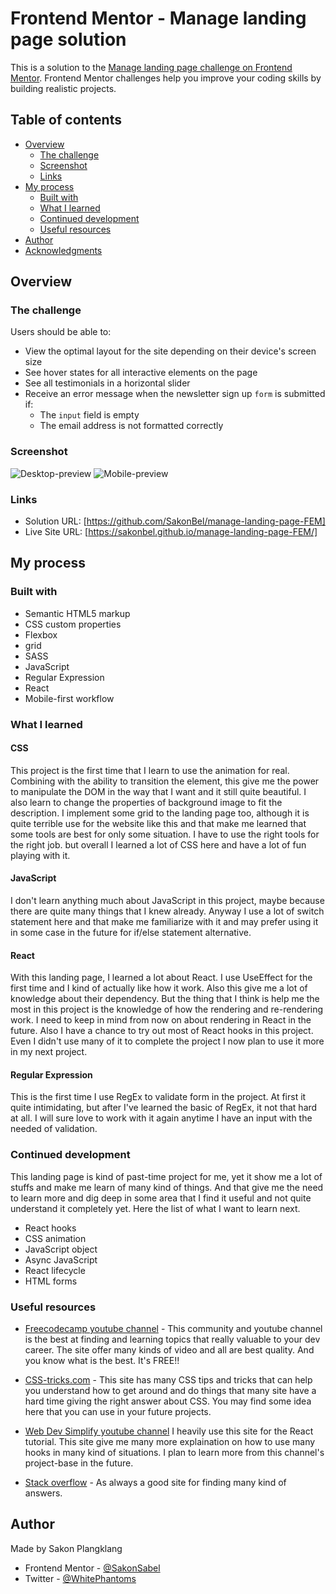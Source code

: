 # Frontend Mentor - Manage landing page solution

This is a solution to the [Manage landing page challenge on Frontend Mentor](https://www.frontendmentor.io/challenges/manage-landing-page-SLXqC6P5). Frontend Mentor challenges help you improve your coding skills by building realistic projects.

## Table of contents

- [Overview](#overview)
  - [The challenge](#the-challenge)
  - [Screenshot](#screenshot)
  - [Links](#links)
- [My process](#my-process)
  - [Built with](#built-with)
  - [What I learned](#what-i-learned)
  - [Continued development](#continued-development)
  - [Useful resources](#useful-resources)
- [Author](#author)
- [Acknowledgments](#acknowledgments)

## Overview

### The challenge

Users should be able to:

- View the optimal layout for the site depending on their device's screen size
- See hover states for all interactive elements on the page
- See all testimonials in a horizontal slider
- Receive an error message when the newsletter sign up `form` is submitted if:
  - The `input` field is empty
  - The email address is not formatted correctly

### Screenshot

![Desktop-preview](https://user-images.githubusercontent.com/63510603/128380043-e0086979-02f1-4475-820a-cadc11ba3cfa.png)
![Mobile-preview](https://user-images.githubusercontent.com/63510603/128380056-27e68015-045a-479c-a0d9-50269511b944.png)

### Links

- Solution URL: [https://github.com/SakonBel/manage-landing-page-FEM]
- Live Site URL: [https://sakonbel.github.io/manage-landing-page-FEM/]

## My process

### Built with

- Semantic HTML5 markup
- CSS custom properties
- Flexbox
- grid
- SASS
- JavaScript
- Regular Expression
- React
- Mobile-first workflow

### What I learned

#### CSS

This project is the first time that I learn to use the animation for real. Combining with the ability to transition the element, this give me the power to manipulate the DOM in the way that I want and it still quite beautiful. I also learn to change the properties of background image to fit the description. I implement some grid to the landing page too, although it is quite terrible use for the website like this and that make me learned that some tools are best for only some situation. I have to use the right tools for the right job. but overall I learned a lot of CSS here and have a lot of fun playing with it.

#### JavaScript

I don't learn anything much about JavaScript in this project, maybe because there are quite many things that I knew already. Anyway I use a lot of switch statement here and that make me familiarize with it and may prefer using it in some case in the future for if/else statement alternative.

#### React

With this landing page, I learned a lot about React. I use UseEffect for the first time and I kind of actually like how it work. Also this give me a lot of knowledge about their dependency. But the thing that I think is help me the most in this project is the knowledge of how the rendering and re-rendering work. I need to keep in mind from now on about rendering in React in the future. Also I have a chance to try out most of React hooks in this project. Even I didn't use many of it to complete the project I now plan to use it more in my next project.

#### Regular Expression

This is the first time I use RegEx to validate form in the project. At first it quite intimidating, but after I've learned the basic of RegEx, it not that hard at all. I will sure love to work with it again anytime I have an input with the needed of validation.

### Continued development

This landing page is kind of past-time project for me, yet it show me a lot of stuffs and make me learn of many kind of things. And that give me the need to learn more and dig deep in some area that I find it useful and not quite understand it completely yet. Here the list of what I want to learn next.

- React hooks
- CSS animation
- JavaScript object
- Async JavaScript
- React lifecycle
- HTML forms

### Useful resources

- [Freecodecamp youtube channel](https://www.youtube.com/channel/UC8butISFwT-Wl7EV0hUK0BQ) - This community and youtube channel is the best at finding and learning topics that really valuable to your dev career. The site offer many kinds of video and all are best quality. And you know what is the best. It's FREE!!

- [CSS-tricks.com](https://css-tricks.com) - This site has many CSS tips and tricks that can help you understand how to get around and do things that many site have a hard time giving the right answer about CSS. You may find some idea here that you can use in your future projects.

- [Web Dev Simplify youtube channel](https://www.youtube.com/channel/UCFbNIlppjAuEX4znoulh0Cw) I heavily use this site for the React tutorial. This site give me many more explaination on how to use many hooks in many kind of situations. I plan to learn more from this channel's project-base in the future.

- [Stack overflow](https://stackoverflow.com) - As always a good site for finding many kind of answers.

## Author

Made by Sakon Plangklang

- Frontend Mentor - [@SakonSabel](https://www.frontendmentor.io/profile/SakonSabel)
- Twitter - [@WhitePhantoms](https://twitter.com/WhitePhantoms)
